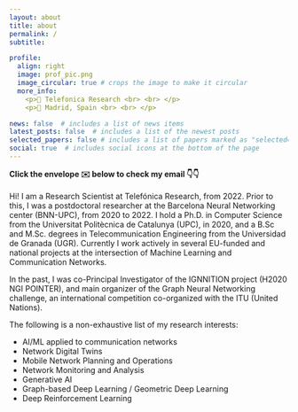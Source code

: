 ```yaml
---
layout: about
title: about
permalink: /
subtitle:

profile:
  align: right
  image: prof_pic.png
  image_circular: true # crops the image to make it circular
  more_info:
    <p>🏢 Telefonica Research <br> <br> </p>
    <p>📍 Madrid, Spain <br> <br> </p>

news: false  # includes a list of news items
latest_posts: false  # includes a list of the newest posts
selected_papers: false # includes a list of papers marked as "selected={true}"
social: true  # includes social icons at the bottom of the page
---
```


<b>Click the envelope ✉️ below to check my email 👇👇</b>
<br>
<br>
Hi! I am a Research Scientist at Telefónica Research, from 2022. Prior to this, I was a postdoctoral researcher at the Barcelona Neural Networking center (BNN-UPC), from 2020 to 2022. I hold a Ph.D. in Computer Science from the Universitat Politècnica de Catalunya (UPC), in 2020, and a B.Sc and M.Sc. degrees in Telecommunication Engineering from the Universidad de Granada (UGR). Currently I work actively in several EU-funded and national projects at the intersection of Machine Learning and Communication Networks.

In the past, I was co-Principal Investigator of the IGNNITION project (H2020 NGI POINTER), and main organizer of the Graph Neural Networking challenge, an international competition co-organized with the ITU (United Nations).

The following is a non-exhaustive list of my research interests:
- AI/ML applied to communication networks
- Network Digital Twins
- Mobile Network Planning and Operations
- Network Monitoring and Analysis
- Generative AI
- Graph-based Deep Learning / Geometric Deep Learning
- Deep Reinforcement Learning

<br>
<br>


